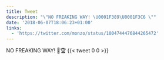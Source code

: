 ```yaml
---
title: Tweet
description: "\"NO FREAKING WAY! \U0001F389\U0001F3C6 \""
date: '2018-06-07T18:06:23+01:00'
links:
  - 'https://twitter.com/monzo/status/1004744476844265472'
---
```

NO FREAKING WAY! 🎉🏆 
      {{< tweet 0 0 >}}
    
